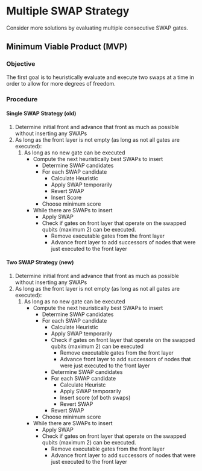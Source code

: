 # Multiple SWAP Strategy

Consider more solutions by evaluating multiple consecutive SWAP gates.

## Minimum Viable Product (MVP) 

### Objective

The first goal is to heuristically evaluate and execute two swaps at a time in order to allow for more degrees of freedom.

### Procedure

#### Single SWAP Strategy (old)

1. Determine initial front and advance that front as much as possible without inserting any SWAPs
2. As long as the front layer is not empty (as long as not all gates are executed):
    1. As long as no new gate can be executed
        - Compute the next heuristically best SWAPs to insert
            - Determine SWAP candidates
            - For each SWAP candidate
                - Calculate Heuristic
                - Apply SWAP temporarily
                - Revert SWAP
                - Insert Score
            - Choose minimum score
        - While there are SWAPs to insert
            - Apply SWAP
            - Check if gates on front layer that operate on the swapped qubits (maximum 2) can be executed.
                - Remove executable gates from the front layer
                - Advance front layer to add successors of nodes that were just executed to the front layer

#### Two SWAP Strategy (new)

1. Determine initial front and advance that front as much as possible without inserting any SWAPs
2. As long as the front layer is not empty (as long as not all gates are executed):
    1. As long as no new gate can be executed
        - Compute the next heuristically best SWAPs to insert
            - Determine SWAP candidates
            - For each SWAP candidate
                - Calculate Heuristic
                - Apply SWAP temporarily
                - Check if gates on front layer that operate on the swapped qubits (maximum 2) can be executed
                    - Remove executable gates from the front layer
                    - Advance front layer to add successors of nodes that were just executed to the front layer
                - Determine SWAP candidates
                - For each SWAP candidate
                    - Calculate Heuristc
                    - Apply SWAP temporarily
                    - Insert score (of both swaps)
                    - Revert SWAP
                - Revert SWAP    
            - Choose minimum score
        - While there are SWAPs to insert
            - Apply SWAP
            - Check if gates on front layer that operate on the swapped qubits (maximum 2) can be executed.
                - Remove executable gates from the front layer
                - Advance front layer to add successors of nodes that were just executed to the front layer